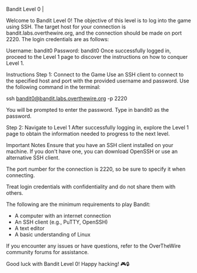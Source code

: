 Bandit Level 0 |

Welcome to Bandit Level 0! The objective of this level is to log into the game using SSH. The target host for your connection is bandit.labs.overthewire.org, and the connection should be made on port 2220. The login credentials are as follows:

Username: bandit0
Password: bandit0
Once successfully logged in, proceed to the Level 1 page to discover the instructions on how to conquer Level 1.

Instructions
Step 1: Connect to the Game
Use an SSH client to connect to the specified host and port with the provided username and password. Use the following command in the terminal:

ssh bandit0@bandit.labs.overthewire.org -p 2220

You will be prompted to enter the password. Type in bandit0 as the password.

Step 2: Navigate to Level 1
After successfully logging in, explore the Level 1 page to obtain the information needed to progress to the next level.

Important Notes
Ensure that you have an SSH client installed on your machine. If you don't have one, you can download OpenSSH or use an alternative SSH client.

The port number for the connection is 2220, so be sure to specify it when connecting.

Treat login credentials with confidentiality and do not share them with others.

The following are the minimum requirements to play Bandit:

- A computer with an internet connection
- An SSH client (e.g., PuTTY, OpenSSH)
- A text editor
- A basic understanding of Linux

If you encounter any issues or have questions, refer to the OverTheWire community forums for assistance.

Good luck with Bandit Level 0! Happy hacking! 🎮🔒
